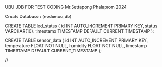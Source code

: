 UBU JOB FOR TEST CODING
Mr.Settapong Phalaprom
2024

Create Database : (nodemcu_db)

CREATE TABLE led_status (
  id INT AUTO_INCREMENT PRIMARY KEY,
  status VARCHAR(10),
  timestamp TIMESTAMP DEFAULT CURRENT_TIMESTAMP
);

CREATE TABLE sensor_data (
    id INT AUTO_INCREMENT PRIMARY KEY,
    temperature FLOAT NOT NULL,
    humidity FLOAT NOT NULL,
    timestamp TIMESTAMP DEFAULT CURRENT_TIMESTAMP
);

//<link rel="icon" type="image/x-icon" href="/images/favicon.ico">
